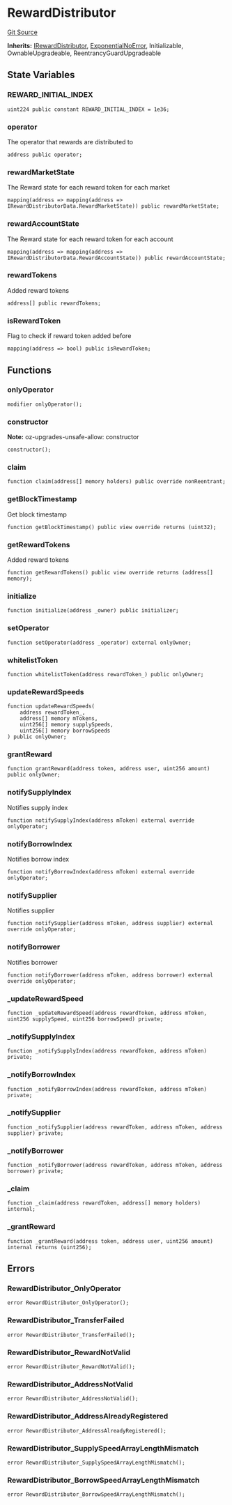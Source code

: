# RewardDistributor
[Git Source](https://github.com/malda-protocol/malda-lending/blob/01abcfb9040cf303f2a5fc706b3c3af752e0b27a/src\rewards\RewardDistributor.sol)

**Inherits:**
[IRewardDistributor](/src\interfaces\IRewardDistributor.sol\interface.IRewardDistributor.md), [ExponentialNoError](/src\utils\ExponentialNoError.sol\abstract.ExponentialNoError.md), Initializable, OwnableUpgradeable, ReentrancyGuardUpgradeable


## State Variables
### REWARD_INITIAL_INDEX

```solidity
uint224 public constant REWARD_INITIAL_INDEX = 1e36;
```


### operator
The operator that rewards are distributed to


```solidity
address public operator;
```


### rewardMarketState
The Reward state for each reward token for each market


```solidity
mapping(address => mapping(address => IRewardDistributorData.RewardMarketState)) public rewardMarketState;
```


### rewardAccountState
The Reward state for each reward token for each account


```solidity
mapping(address => mapping(address => IRewardDistributorData.RewardAccountState)) public rewardAccountState;
```


### rewardTokens
Added reward tokens


```solidity
address[] public rewardTokens;
```


### isRewardToken
Flag to check if reward token added before


```solidity
mapping(address => bool) public isRewardToken;
```


## Functions
### onlyOperator


```solidity
modifier onlyOperator();
```

### constructor

**Note:**
oz-upgrades-unsafe-allow: constructor


```solidity
constructor();
```

### claim


```solidity
function claim(address[] memory holders) public override nonReentrant;
```

### getBlockTimestamp

Get block timestamp


```solidity
function getBlockTimestamp() public view override returns (uint32);
```

### getRewardTokens

Added reward tokens


```solidity
function getRewardTokens() public view override returns (address[] memory);
```

### initialize


```solidity
function initialize(address _owner) public initializer;
```

### setOperator


```solidity
function setOperator(address _operator) external onlyOwner;
```

### whitelistToken


```solidity
function whitelistToken(address rewardToken_) public onlyOwner;
```

### updateRewardSpeeds


```solidity
function updateRewardSpeeds(
    address rewardToken_,
    address[] memory mTokens,
    uint256[] memory supplySpeeds,
    uint256[] memory borrowSpeeds
) public onlyOwner;
```

### grantReward


```solidity
function grantReward(address token, address user, uint256 amount) public onlyOwner;
```

### notifySupplyIndex

Notifies supply index


```solidity
function notifySupplyIndex(address mToken) external override onlyOperator;
```

### notifyBorrowIndex

Notifies borrow index


```solidity
function notifyBorrowIndex(address mToken) external override onlyOperator;
```

### notifySupplier

Notifies supplier


```solidity
function notifySupplier(address mToken, address supplier) external override onlyOperator;
```

### notifyBorrower

Notifies borrower


```solidity
function notifyBorrower(address mToken, address borrower) external override onlyOperator;
```

### _updateRewardSpeed


```solidity
function _updateRewardSpeed(address rewardToken, address mToken, uint256 supplySpeed, uint256 borrowSpeed) private;
```

### _notifySupplyIndex


```solidity
function _notifySupplyIndex(address rewardToken, address mToken) private;
```

### _notifyBorrowIndex


```solidity
function _notifyBorrowIndex(address rewardToken, address mToken) private;
```

### _notifySupplier


```solidity
function _notifySupplier(address rewardToken, address mToken, address supplier) private;
```

### _notifyBorrower


```solidity
function _notifyBorrower(address rewardToken, address mToken, address borrower) private;
```

### _claim


```solidity
function _claim(address rewardToken, address[] memory holders) internal;
```

### _grantReward


```solidity
function _grantReward(address token, address user, uint256 amount) internal returns (uint256);
```

## Errors
### RewardDistributor_OnlyOperator

```solidity
error RewardDistributor_OnlyOperator();
```

### RewardDistributor_TransferFailed

```solidity
error RewardDistributor_TransferFailed();
```

### RewardDistributor_RewardNotValid

```solidity
error RewardDistributor_RewardNotValid();
```

### RewardDistributor_AddressNotValid

```solidity
error RewardDistributor_AddressNotValid();
```

### RewardDistributor_AddressAlreadyRegistered

```solidity
error RewardDistributor_AddressAlreadyRegistered();
```

### RewardDistributor_SupplySpeedArrayLengthMismatch

```solidity
error RewardDistributor_SupplySpeedArrayLengthMismatch();
```

### RewardDistributor_BorrowSpeedArrayLengthMismatch

```solidity
error RewardDistributor_BorrowSpeedArrayLengthMismatch();
```

